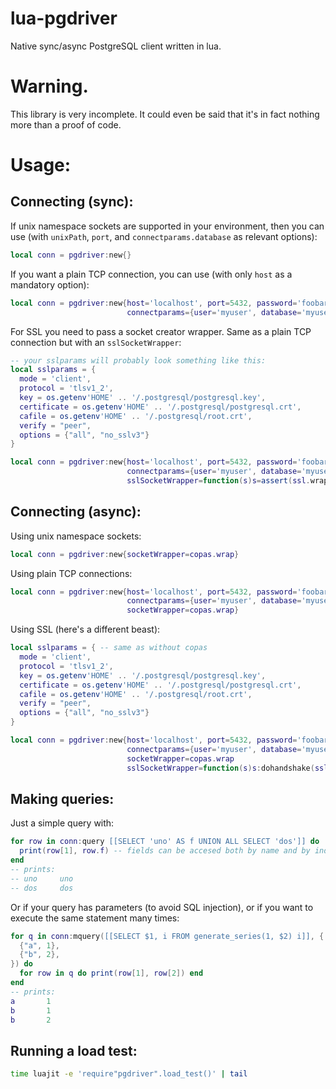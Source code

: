 # lua-pgdriver
Native sync/async PostgreSQL client written in lua.

# Warning.
This library is very incomplete.  It could even be said that it's in fact nothing more than a proof of code.

# Usage:
## Connecting (sync):

If unix namespace sockets are supported in your environment, then you can use (with `unixPath`, `port`, and `connectparams.database` as relevant options):
```lua
local conn = pgdriver:new{}
```

If you want a plain TCP connection, you can use (with only `host` as a mandatory option):
```lua
local conn = pgdriver:new{host='localhost', port=5432, password='foobar',
                          connectparams={user='myuser', database='myuser'}}
```

For SSL you need to pass a socket creator wrapper.  Same as a plain TCP connection but with an `sslSocketWrapper`:
```lua
-- your sslparams will probably look something like this:
local sslparams = {
  mode = 'client',
  protocol = 'tlsv1_2',
  key = os.getenv'HOME' .. '/.postgresql/postgresql.key',
  certificate = os.getenv'HOME' .. '/.postgresql/postgresql.crt',
  cafile = os.getenv'HOME' .. '/.postgresql/root.crt',
  verify = "peer",
  options = {"all", "no_sslv3"}
}

local conn = pgdriver:new{host='localhost', port=5432, password='foobar',
                          connectparams={user='myuser', database='myuser'},
                          sslSocketWrapper=function(s)s=assert(ssl.wrap(s,sslparams));s:dohandshake()return s end}
```
## Connecting (async):

Using unix namespace sockets:
```lua
local conn = pgdriver:new{socketWrapper=copas.wrap}
```

Using plain TCP connections:
```lua
local conn = pgdriver:new{host='localhost', port=5432, password='foobar',
                          connectparams={user='myuser', database='myuser'},
                          socketWrapper=copas.wrap}
```
Using SSL (here's a different beast):
```lua
local sslparams = { -- same as without copas
  mode = 'client',
  protocol = 'tlsv1_2',
  key = os.getenv'HOME' .. '/.postgresql/postgresql.key',
  certificate = os.getenv'HOME' .. '/.postgresql/postgresql.crt',
  cafile = os.getenv'HOME' .. '/.postgresql/root.crt',
  verify = "peer",
  options = {"all", "no_sslv3"}
}

local conn = pgdriver:new{host='localhost', port=5432, password='foobar',
                          connectparams={user='myuser', database='myuser'},
                          socketWrapper=copas.wrap
                          sslSocketWrapper=function(s)s:dohandshake(sslparams)return s end}
```

## Making queries:

Just a simple query with:
```lua
for row in conn:query [[SELECT 'uno' AS f UNION ALL SELECT 'dos']] do
  print(row[1], row.f) -- fields can be accesed both by name and by index
end
-- prints:
-- uno     uno
-- dos     dos
```

Or if your query has parameters (to avoid SQL injection), or if you want to execute the same statement many times:
```lua
for q in conn:mquery([[SELECT $1, i FROM generate_series(1, $2) i]], {
  {"a", 1},
  {"b", 2},
}) do
  for row in q do print(row[1], row[2]) end
end
-- prints:
a       1
b       1
b       2
```

## Running a load test:
```bash
time luajit -e 'require"pgdriver".load_test()' | tail
```
